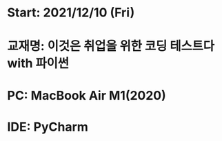 # Start: 2021/12/10 (Fri)
# 교재명: 이것은 취업을 위한 코딩 테스트다 with 파이썬
# PC: MacBook Air M1(2020)
# IDE: PyCharm
